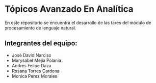 # Tópicos Avanzado En Analítica

En este repositorio se encuentra el desarrollo de las tares del módulo de procesamiento de lenguaje natural. 

## Integrantes del equipo:

- José David Narciso
- Marysabel Mejia Polania
- Andres Felipe Daza 
- Rosana Torres Cardona
- Monica Perez Morales


